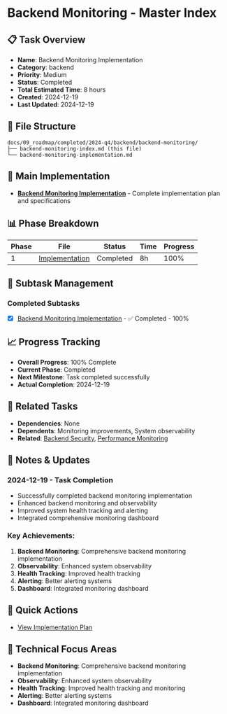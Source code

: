 # Backend Monitoring - Master Index

## 📋 Task Overview
- **Name**: Backend Monitoring Implementation
- **Category**: backend
- **Priority**: Medium
- **Status**: Completed
- **Total Estimated Time**: 8 hours
- **Created**: 2024-12-19
- **Last Updated**: 2024-12-19

## 📁 File Structure
```
docs/09_roadmap/completed/2024-q4/backend/backend-monitoring/
├── backend-monitoring-index.md (this file)
└── backend-monitoring-implementation.md
```

## 🎯 Main Implementation
- **[Backend Monitoring Implementation](./backend-monitoring-implementation.md)** - Complete implementation plan and specifications

## 📊 Phase Breakdown
| Phase | File | Status | Time | Progress |
|-------|------|--------|------|----------|
| 1 | [Implementation](./backend-monitoring-implementation.md) | Completed | 8h | 100% |

## 🔄 Subtask Management
### Completed Subtasks
- [x] [Backend Monitoring Implementation](./backend-monitoring-implementation.md) - ✅ Completed - 100%

## 📈 Progress Tracking
- **Overall Progress**: 100% Complete
- **Current Phase**: Completed
- **Next Milestone**: Task completed successfully
- **Actual Completion**: 2024-12-19

## 🔗 Related Tasks
- **Dependencies**: None
- **Dependents**: Monitoring improvements, System observability
- **Related**: [Backend Security](../backend-security/), [Performance Monitoring](../performance-monitoring/)

## 📝 Notes & Updates
### 2024-12-19 - Task Completion
- Successfully completed backend monitoring implementation
- Enhanced backend monitoring and observability
- Improved system health tracking and alerting
- Integrated comprehensive monitoring dashboard

### Key Achievements:
1. **Backend Monitoring**: Comprehensive backend monitoring implementation
2. **Observability**: Enhanced system observability
3. **Health Tracking**: Improved health tracking
4. **Alerting**: Better alerting systems
5. **Dashboard**: Integrated monitoring dashboard

## 🚀 Quick Actions
- [View Implementation Plan](./backend-monitoring-implementation.md)

## 🎯 Technical Focus Areas
- **Backend Monitoring**: Comprehensive backend monitoring implementation
- **Observability**: Enhanced system observability
- **Health Tracking**: Improved health tracking and monitoring
- **Alerting**: Better alerting systems
- **Dashboard**: Integrated monitoring dashboard
